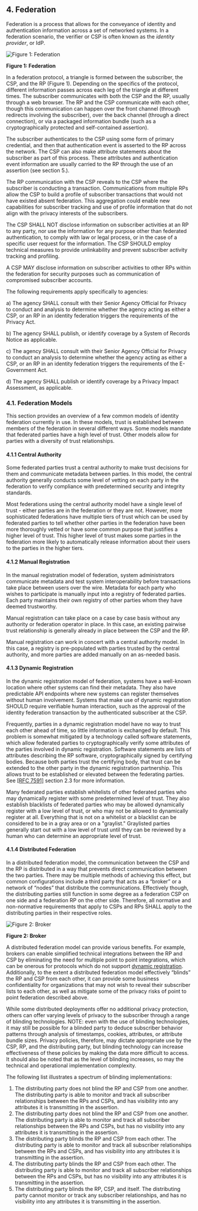 <a name="sec4"></a>

## 4. Federation
Federation is a process that allows for the conveyance of identity and authentication information across a set of networked systems. In a federation scenario, the verifier or CSP is often known as the *identity provider*, or IdP.

![Figure 1: Federation](sp800-63c/media/federation.png)

**Figure 1: Federation**

In a federation protocol, a triangle is formed between the subscriber, the CSP, and the RP (Figure 1). Depending on the specifics of the protocol, different information passes across each leg of the triangle at different times. The subscriber communicates with both the CSP and the RP, usually through a web browser. The RP and the CSP communicate with each other, though this communication can happen over the front channel (through redirects involving the subscriber), over the back channel (through a direct connection), or via a packaged information bundle (such as a cryptographically protected and self-contained assertion).

The subscriber authenticates to the CSP using some form of primary credential, and then that authentication event is asserted to the RP across the network. The CSP can also make attribute statements about the subscriber as part of this process. These attributes and authentication event information are usually carried to the RP through the use of an assertion (see section 5.).

The RP communication with the CSP reveals to the CSP where the subscriber is conducting a transaction. Communications from multiple RPs allow the CSP to build a profile of subscriber transactions that would not have existed absent federation. This aggregation could enable new capabilities for subscriber tracking and use of profile information that do not align with the privacy interests of the subscribers. 

The CSP SHALL NOT disclose information on subscriber activities at an RP to any party, nor use the information for any purpose other than federated authentication, to comply with law or legal process, or in the case of a specific user request for the information. The CSP SHOULD employ technical measures to provide unlinkability and prevent subscriber activity tracking and profiling.

A CSP MAY disclose information on subscriber activities to other RPs within the federation for security purposes such as communication of compromised subscriber accounts.

The following requirements apply specifically to agencies:

a) The agency SHALL consult with their Senior Agency Official for Privacy to conduct and analysis to determine whether the agency acting as either a CSP, or an RP in an identity federation triggers the requirements of the Privacy Act.

b) The agency SHALL publish, or identify coverage by a System of Records Notice as applicable.

c) The agency SHALL consult with their Senior Agency Official for Privacy to conduct an analysis to determine whether the agency acting as either a CSP, or an RP in an identity federation triggers the requirements of the E-Government Act.

d) The agency SHALL publish or identify coverage by a Privacy Impact Assessment, as applicable.

### 4.1. Federation Models

This section provides an overview of a few common models of identity federation currently in use. In these models, trust is established between members of the federation in several different ways. Some models mandate that federated parties have a high level of trust. Other models allow for parties with a diversity of trust relationships.

#### 4.1.1 Central Authority

Some federated parties trust a central authority to make trust decisions for them and communicate metadata between parties. In this model, the central authority generally conducts some level of vetting on each party in the federation to verify compliance with predetermined security and integrity standards.

Most federations using the central authority model have a single level of trust - either parties are in the federation or they are not. However, more sophisticated federations have multiple tiers of trust which can be used by federated parties to tell whether other parties in the federation have been more thoroughly vetted or have some common purpose that justifies a higher level of trust. This higher level of trust makes some parties in the federation more likely to automatically release information about their users to the parties in the higher tiers.

#### 4.1.2 Manual Registration

In the manual registration model of federation, system administrators communicate metadata and test system interoperability before transactions take place between users over the wire. Metadata for each party who wishes to participate is manually input into a registry of federated parties. Each party maintains their own registry of other parties whom they have deemed trustworthy.

Manual registration can take place on a case by case basis without any authority or federation operator in place. In this case, an existing pairwise trust relationship is generally already in place between the CSP and the RP. 

Manual registration can work in concert with a central authority model. In this case, a registry is pre-populated with parties trusted by the central authority, and more parties are added manually on an as-needed basis.

#### <a name="dynamic-registration"></a> 4.1.3 Dynamic Registration

In the dynamic registration model of federation, systems have a well-known location where other systems can find their metadata. They also have predictable API endpoints where new systems can register themselves without human involvement. Systems that make use of dynamic registration SHOULD require verifiable human interaction, such as the approval of the identity federation transaction by the authenticated subscriber at the CSP. 

Frequently, parties in a dynamic registration model have no way to trust each other ahead of time, so little information is exchanged by default. This problem is somewhat mitigated by a technology called software statements, which allow federated parties to cryptographically verify some attributes of the parties involved in dynamic registration. Software statements are lists of attributes describing the RP software, cryptographically signed by certifying bodies. Because both parties trust the certifying body, that trust can be extended to the other party in the dynamic registration partnership.  This allows trust to be established or elevated between the federating parties. See [[RFC 7591]](#RFC7591) section 2.3 for more information.

Many federated parties establish whitelists of other federated parties who may dynamically register with some predetermined level of trust. They also establish blacklists of federated parties who may be allowed dynamically register with a low level of trust, or who may not be allowed to dynamically register at all. Everything that is not on a whitelist or a blacklist can be considered to be in a gray area or on a "graylist." Graylisted parties generally start out with a low level of trust until they can be reviewed by a human who can determine an appropriate level of trust. 

#### 4.1.4 Distributed Federation

In a distributed federation model, the communication between the CSP and the RP is distributed in a way that prevents direct communication between the two parties. There may be multiple methods of achieving this effect, but common configurations include a third party that acts as a “broker” or a network of “nodes” that distribute the communications. Effectively though, the distributing parties still function in some degree as a federation CSP on one side and a federation RP on the other side. Therefore, all normative and non-normative requirements that apply to CSPs and RPs SHALL apply to the distributing parties in their respective roles.![Figure 2: Broker](sp800-63c/media/broker.png)

**Figure 2: Broker**A distributed federation model can provide various benefits. For example, brokers can enable simplified technical integrations between the RP and CSP by eliminating the need for multiple point to point integrations, which can be onerous for protocols which do not support [dynamic registration](#dynamic-registration). Additionally, to the extent a distributed federation model effectively “blinds” the RP and CSP from each other, it can provide some business confidentiality for organizations that may not wish to reveal their subscriber lists to each other, as well as mitigate some of the privacy risks of point to point federation described above. While some distributed deployments offer no additional privacy protection, others can offer varying levels of privacy to the subscriber through a range of blinding technologies. NOTE: even with the use of blinding technologies, it may still be possible for a blinded party to deduce subscriber behavior patterns through analysis of timestamps, cookies, attributes, or attribute bundle sizes. Privacy policies, therefore, may dictate appropriate use by the CSP, RP, and the distributing party, but blinding technology can increase effectiveness of these policies by making the data more difficult to access. It should also be noted that as the level of blinding increases, so may the technical and operational implementation complexity.The following list illustrates a spectrum of blinding implementations:1.	The distributing party does not blind the RP and CSP from one another. The distributing party is able to monitor and track all subscriber relationships between the RPs and CSPs, and has visibility into any attributes it is transmitting in the assertion.2.	The distributing party does not blind the RP and CSP from one another. The distributing party is able to monitor and track all subscriber relationships between the RPs and CSPs, but has no visibility into any attributes it is transmitting in the assertion.3.	The distributing party blinds the RP and CSP from each other. The distributing party is able to monitor and track all subscriber relationships between the RPs and CSPs, and has visibility into any attributes it is transmitting in the assertion.4.	The distributing party blinds the RP and CSP from each other. The distributing party is able to monitor and track all subscriber relationships between the RPs and CSPs, but has no visibility into any attributes it is transmitting in the assertion.
5. The distributing party blinds the RP, CSP, and itself. The distributing party cannot monitor or track any subscriber relationships, and has no visibility into any attributes it is transmitting in the assertion. 




 




